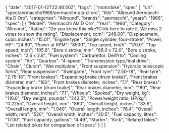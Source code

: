 {
    "date": "2017-01-12T22:46:50Z",
    "tags": [
        "motorbike",
        "spec"
    ],
    "url": "spec\/aermacchi\/1966\/aermacchi-ala-d-oro",
    "title": "Allround Aermacchi Ala D Oro",
    "categories": "Allround",
    "brands": "aermacchi",
    "years": "1966",
    "spec": [
        {
            "Model": "Aermacchi Ala D Oro",
            "Year": "1966",
            "Category": "Allround",
            "Rating": "Do you know this bike?Click here to rate it. We miss 2 votes to show the rating",
            "Displacement, ccm": "246.00",
            "Displacement, cubic inches": "15.01",
            "Engine type": "Single cylinder, four-stroke",
            "Power, HP": "24.80",
            "Power at RPM": "8500",
            "Top speed, km\/h": "170.0",
            "Top speed, mph": "105.6",
            "Bore x stroke, mm": "66.0 x 72.0",
            "Bore x stroke, inches": "2.6 x 2.8",
            "Fuel system": "Carburettor. Dell?rto",
            "Cooling system": "Air",
            "Gearbox": "4-speed",
            "Transmission type,final drive": "Chain",
            "Clutch": "Wet multiplate",
            "Front suspension": "Hydralic telescopic forks",
            "Rear suspension": "Swingarm",
            "Front tyre": "2.50-18",
            "Rear tyre": "2.75-18",
            "Front brakes": "Expanding brake (drum brake)",
            "Front brakes diameter, mm": "180",
            "Front brakes diameter, inches": "7.1",
            "Rear brakes": "Expanding brake (drum brake)",
            "Rear brakes diameter, mm": "180",
            "Rear brakes diameter, inches": "7.1",
            "Wheels": "Spoked",
            "Dry weight, kg": "110.0",
            "Dry weight, pounds": "242.5",
            "Power\/weight ratio, HP\/kg": "0.2255",
            "Overall height, mm": "860",
            "Overall height, inches": "33.9",
            "Overall length, mm": "1.940",
            "Overall length, inches": "76.4",
            "Overall width, mm": "520",
            "Overall width, inches": "20.5",
            "Fuel capacity, litres": "17.00",
            "Fuel capacity, gallons": "4.49",
            "Starter": "Kick",
            "Related bikes": "List related bikes for comparison of specs"
        }
    ]
}